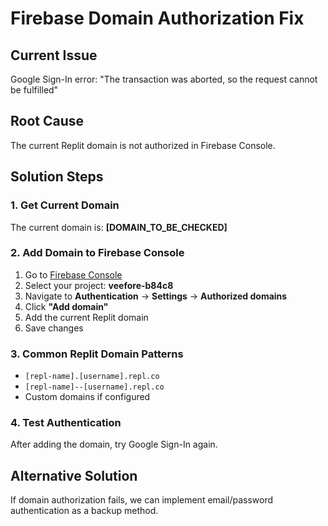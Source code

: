 # Firebase Domain Authorization Fix

## Current Issue
Google Sign-In error: "The transaction was aborted, so the request cannot be fulfilled"

## Root Cause
The current Replit domain is not authorized in Firebase Console.

## Solution Steps

### 1. Get Current Domain
The current domain is: **[DOMAIN_TO_BE_CHECKED]**

### 2. Add Domain to Firebase Console
1. Go to [Firebase Console](https://console.firebase.google.com/)
2. Select your project: **veefore-b84c8**
3. Navigate to **Authentication** → **Settings** → **Authorized domains**
4. Click **"Add domain"**
5. Add the current Replit domain
6. Save changes

### 3. Common Replit Domain Patterns
- `[repl-name].[username].repl.co`
- `[repl-name]--[username].repl.co`
- Custom domains if configured

### 4. Test Authentication
After adding the domain, try Google Sign-In again.

## Alternative Solution
If domain authorization fails, we can implement email/password authentication as a backup method.